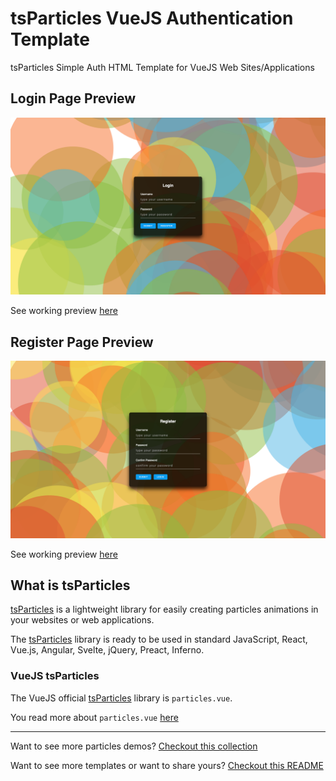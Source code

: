 # tsParticles VueJS Authentication Template

tsParticles Simple Auth HTML Template for VueJS Web Sites/Applications

## Login Page Preview
[![login](https://raw.githubusercontent.com/tsparticles/vue-auth-template/master/__screenshots/login.png)](https://tsparticles.github.io/vue-auth-template/#/login)

See working preview [here](https://tsparticles.github.io/vue-auth-template/#/login)

## Register Page Preview
[![login](https://raw.githubusercontent.com/tsparticles/vue-auth-template/master/__screenshots/register.png)](https://tsparticles.github.io/vue-auth-template/#/register)

See working preview [here](https://tsparticles.github.io/vue-auth-template/#/register)

## What is tsParticles

[tsParticles](https://github.com/matteobruni/tsparticles) is a lightweight library for easily creating particles animations in your websites or web applications.

The [tsParticles](https://github.com/matteobruni/tsparticles) library is ready to be used in standard JavaScript, React, Vue.js, Angular, Svelte, jQuery, Preact, Inferno.

### VueJS tsParticles

The VueJS official [tsParticles](https://github.com/matteobruni/tsparticles) library is `particles.vue`.

You read more about `particles.vue` [here](https://github.com/matteobruni/tsparticles/blob/master/components/vue/README.md) 

---

Want to see more particles demos? [Checkout this collection](https://codepen.io/collection/DPOage)

Want to see more templates or want to share yours? [Checkout this README](https://github.com/tsparticles/templates)
